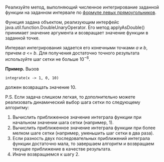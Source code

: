 Реализуйте метод, выполняющий численное интегрирование заданной функции на заданном интервале по [формуле левых прямоугольников](https://ru.wikipedia.org/wiki/%D0%9C%D0%B5%D1%82%D0%BE%D0%B4_%D0%BF%D1%80%D1%8F%D0%BC%D0%BE%D1%83%D0%B3%D0%BE%D0%BB%D1%8C%D0%BD%D0%B8%D0%BA%D0%BE%D0%B2).

Функция задана объектом, реализующим интерфейс java.util.function.DoubleUnaryOperator. Его метод applyAsDouble() принимает значение аргумента и возвращает значение функции в заданной точке.

Интервал интегрирования задается его конечными точками *a* и *b*, причем *a* <= *b*. Для получения достаточно точного результата используйте шаг сетки не больше 10<sup>−6</sup>.

**Пример.** Вызов
```
integrate(x -> 1, 0, 10)
```
должен возвращать значение 10.

P.S. Если задача слишком легкая, то дополнительно можете реализовать динамический выбор шага сетки по следующему алгоритму:

1. Вычислить приближенное значение интеграла функции при начальном значении шага сетки (например, 1).
2. Вычислить приближенное значение интеграла функции при более мелком шаге сетки (например, уменьшить шаг сетки в два раза).
3. Если разность двух последовательных приближений интеграла функции достаточно мала, то завершаем алгоритм и возвращаем текущее приближение в качестве результата.
4. Иначе возвращаемся к шагу 2.
